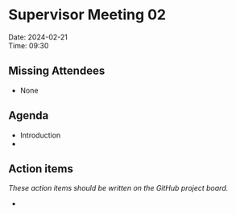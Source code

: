 # Supervisor Meeting 02
Date: 2024-02-21  
Time: 09:30

## Missing Attendees
- None

## Agenda
- Introduction
- 

## Action items
*These action items should be written on the GitHub project board.*

- 